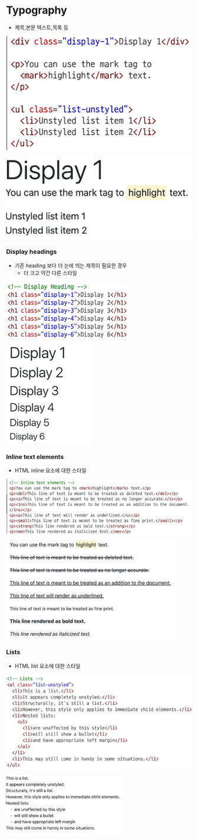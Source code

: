# Typography
- 제목,본문 텍스트,목록 등

![alt text](img/image.png)

![alt text](img/image-1.png)

### Display headings
- 기존 heading 보다 더 눈에 띄는 제목이 필요한 경우
  - 더 크고 약간 다른 스타일

![alt text](img/image-2.png)

![alt text](img/image-3.png)

### Inline text elements
- HTML inline 요소에 대한 스타일

![alt text](img/image-4.png)

![alt text](img/image-5.png)

### Lists
- HTML list 요소에 대한 스타일

![alt text](img/image-6.png)

![alt text](img/image-7.png)